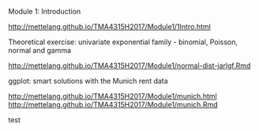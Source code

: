 Module 1: Introduction

<http://mettelang.github.io/TMA4315H2017/Module1/1Intro.html>


Theoretical exercise: univariate exponential family - binomial, Poisson, normal and gamma

<http://mettelang.github.io/TMA4315H2017/Module1/normal-dist-jarlgf.Rmd>


ggplot: smart solutions with the Munich rent data

<http://mettelang.github.io/TMA4315H2017/Module1/munich.html>
<http://mettelang.github.io/TMA4315H2017/Module1/munich.Rmd>


test
